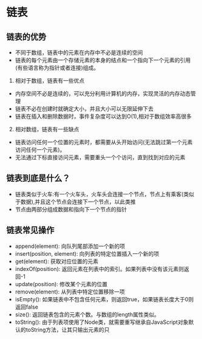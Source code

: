 # 链表
## 链表的优势
- 不同于数组，链表中的元素在内存中不必是连续的空间
- 链表的每个元素由一个存储元素的本身的结点和一个指向下一个元素的引用(有些语言称为指针或者连接)组成。
1. 相对于数组，链表有一些优点
- 内存空间不必是连续的，可以充分利用计算机的内存，实现灵活的内存动态管理
- 链表不必在创建时就确定大小，并且大小可以无限延伸下去
- 链表在插入和删除数据时，事件复杂度可以达到O(1),相对于数组效率高很多
2. 相对数组，链表有一些缺点
- 链表访问任何一个位置的元素时，都需要从头开始访问(无法跳过第一个元素访问任何一个元素)。
- 无法通过下标直接访问元素，需要重头一个个访问，直到找到对应的元素
## 链表到底是什么？
- 链表类似于火车:有一个火车头，火车头会连接一个节点，节点上有乘客(类似于数据),并且这个节点会连接下一个节点，以此类推
- 节点由两部分组成数据和指向下一个节点的指针
## 链表常见操作
- append(element): 向队列尾部添加一个新的项
- insert(position, element): 向列表的特定位置插入一个新的项
- get(element): 获取对应位置的元素
- indexOf(position): 返回元素在列表中的索引。如果列表中没有该元素则返回-1
- update(position): 修改某个元素的位置
- remove(element): 从列表中特定位置移除一项
- isEmpty(): 如果链表中不包含任何元素，则返回true，如果链表长度大于0则返回false
- size(): 返回链表包含的元素个数。与数组的length属性类似。
- toString(): 由于列表项使用了Node类，就需要重写继承自JavaScript对象默认的toString方法，让其只输出元素的只
